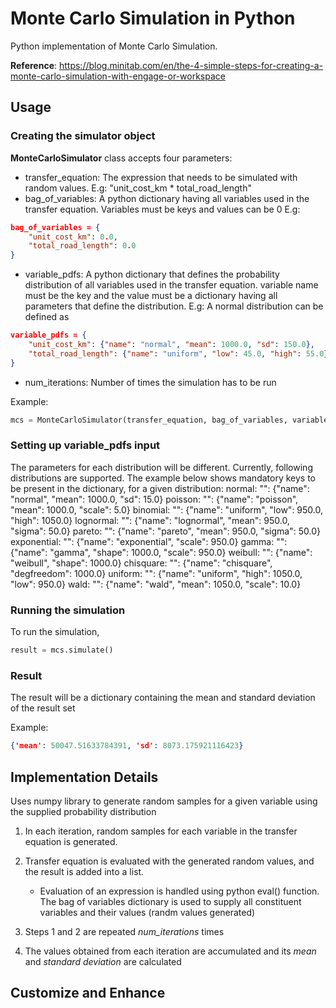 # Monte Carlo Simulation in Python
Python implementation of Monte Carlo Simulation.

**Reference**: https://blog.minitab.com/en/the-4-simple-steps-for-creating-a-monte-carlo-simulation-with-engage-or-workspace

## Usage
### Creating the simulator object

**MonteCarloSimulator** class accepts four parameters:
- transfer_equation: The expression that needs to be simulated with random values.
E.g: "unit_cost_km * total_road_length"
- bag_of_variables: A python dictionary having all variables used in the transfer equation. Variables must be keys and values can be 0
E.g:
```json
bag_of_variables = {
    "unit_cost_km": 0.0,
    "total_road_length": 0.0
}
```
- variable_pdfs: A python dictionary that defines the probability distribution of all variables used in the transfer equation. variable name must be the key and the value must be a dictionary having all parameters that define the distribution. 
E.g: A normal distribution can be defined as 
```json
variable_pdfs = {
    "unit_cost_km": {"name": "normal", "mean": 1000.0, "sd": 150.0},    
    "total_road_length": {"name": "uniform", "low": 45.0, "high": 55.0}  
}
```
- num_iterations: Number of times the simulation has to be run

Example: 
```python
mcs = MonteCarloSimulator(transfer_equation, bag_of_variables, variable_pdfs, num_iterations=10000)
```

### Setting up variable_pdfs input
The parameters for each distribution will be different. Currently, following distributions are supported. The example below shows mandatory keys to be present in the dictionary, for a given distribution:
normal:
"<variable>": {"name": "normal", "mean": 1000.0, "sd": 15.0}
poisson:
"<variable>": {"name": "poisson", "mean": 1000.0, "scale": 5.0}
binomial:
"<variable>": {"name": "uniform", "low": 950.0, "high": 1050.0}
lognormal:
"<variable>": {"name": "lognormal", "mean": 950.0, "sigma": 50.0}
pareto:
"<variable>": {"name": "pareto", "mean": 950.0, "sigma": 50.0}
exponential:
"<variable>": {"name": "exponential", "scale": 950.0}
gamma:
"<variable>": {"name": "gamma", "shape": 1000.0, "scale": 950.0}
weibull:
"<variable>": {"name": "weibull", "shape": 1000.0}
chisquare:
"<variable>": {"name": "chisquare", "degfreedom": 1000.0}
uniform:
"<variable>": {"name": "uniform", "high": 1050.0, "low": 950.0}
wald:
"<variable>": {"name": "wald", "mean": 1050.0, "scale": 10.0}


### Running the simulation
To run the simulation,
```python
result = mcs.simulate()
```

### Result
The result will be a dictionary containing the mean and standard deviation of the result set 

Example:
```json
{'mean': 50047.51633784391, 'sd': 8073.175921116423}
```

## Implementation Details
Uses numpy library to generate random samples for a given variable using the supplied probability distribution

1. In each iteration, random samples for each variable in the transfer equation is generated.

2. Transfer equation is evaluated with the generated random values, and the result is added into a list.
    - Evaluation of an expression is handled using python eval() function. The bag of variables dictionary is used to supply all constituent variables and their values (randm values generated)
3. Steps 1 and 2 are repeated *num_iterations* times
4. The values obtained from each iteration are accumulated and its *mean* and *standard deviation* are calculated

## Customize and Enhance

